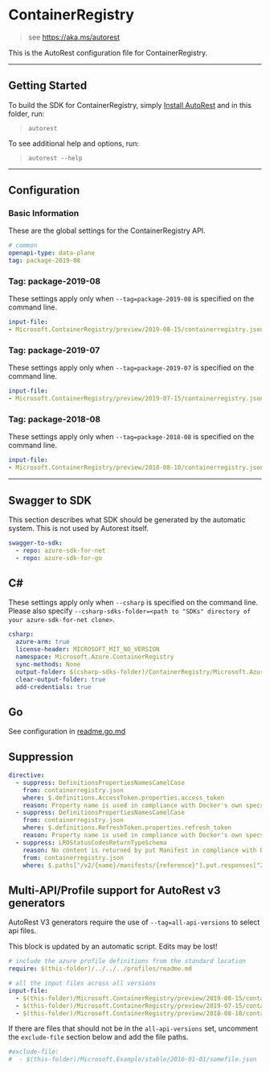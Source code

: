 # ContainerRegistry

> see https://aka.ms/autorest

This is the AutoRest configuration file for ContainerRegistry.

---

## Getting Started

To build the SDK for ContainerRegistry, simply [Install AutoRest](https://aka.ms/autorest/install) and in this folder, run:

> `autorest`

To see additional help and options, run:

> `autorest --help`
---

## Configuration

### Basic Information

These are the global settings for the ContainerRegistry API.

``` yaml
# common
openapi-type: data-plane
tag: package-2019-08
```
### Tag: package-2019-08

These settings apply only when `--tag=package-2019-08` is specified on the command line.

``` yaml $(tag) == 'package-2019-08'
input-file:
- Microsoft.ContainerRegistry/preview/2019-08-15/containerregistry.json
```

### Tag: package-2019-07

These settings apply only when `--tag=package-2019-07` is specified on the command line.

``` yaml $(tag) == 'package-2019-07'
input-file:
- Microsoft.ContainerRegistry/preview/2019-07-15/containerregistry.json
```

### Tag: package-2018-08

These settings apply only when `--tag=package-2018-08` is specified on the command line.

``` yaml $(tag) == 'package-2018-08'
input-file:
- Microsoft.ContainerRegistry/preview/2018-08-10/containerregistry.json
```

---

## Swagger to SDK

This section describes what SDK should be generated by the automatic system.
This is not used by Autorest itself.

``` yaml $(swagger-to-sdk)
swagger-to-sdk:
  - repo: azure-sdk-for-net
  - repo: azure-sdk-for-go
```

## C#

These settings apply only when `--csharp` is specified on the command line.
Please also specify `--csharp-sdks-folder=<path to "SDKs" directory of your azure-sdk-for-net clone>`.

``` yaml $(csharp)
csharp:
  azure-arm: true
  license-header: MICROSOFT_MIT_NO_VERSION
  namespace: Microsoft.Azure.ContainerRegistry
  sync-methods: None
  output-folder: $(csharp-sdks-folder)/ContainerRegistry/Microsoft.Azure.ContainerRegistry/src/Generated
  clear-output-folder: true
  add-credentials: true
```

## Go

See configuration in [readme.go.md](./readme.go.md)

## Suppression

``` yaml
directive:
  - suppress: DefinitionsPropertiesNamesCamelCase
    from: containerregistry.json
    where: $.definitions.AccessToken.properties.access_token
    reason: Property name is used in compliance with Docker's own specs for compatibility purposes. Specifics https://docs.docker.com/registry/spec/auth/oauth/
  - suppress: DefinitionsPropertiesNamesCamelCase
    from: containerregistry.json
    where: $.definitions.RefreshToken.properties.refresh_token
    reason: Property name is used in compliance with Docker's own specs for compatibility purposes. Specifics https://docs.docker.com/registry/spec/auth/oauth/
  - suppress: LROStatusCodesReturnTypeSchema
    reason: No content is returned by put Manifest in compliance with Docker's own specs for compatibility purposes. Specifics https://docs.docker.com/registry/spec/api/#put-manifest
    from: containerregistry.json
    where: $.paths["/v2/{name}/manifests/{reference}"].put.responses["201"]
```
## Multi-API/Profile support for AutoRest v3 generators 

AutoRest V3 generators require the use of `--tag=all-api-versions` to select api files.

This block is updated by an automatic script. Edits may be lost!

``` yaml $(tag) == 'all-api-versions' /* autogenerated */
# include the azure profile definitions from the standard location
require: $(this-folder)/../../../profiles/readme.md

# all the input files across all versions
input-file:
  - $(this-folder)/Microsoft.ContainerRegistry/preview/2019-08-15/containerregistry.json
  - $(this-folder)/Microsoft.ContainerRegistry/preview/2019-07-15/containerregistry.json
  - $(this-folder)/Microsoft.ContainerRegistry/preview/2018-08-10/containerregistry.json

```

If there are files that should not be in the `all-api-versions` set, 
uncomment the  `exclude-file` section below and add the file paths.

``` yaml $(tag) == 'all-api-versions'
#exclude-file: 
#  - $(this-folder)/Microsoft.Example/stable/2010-01-01/somefile.json
```

